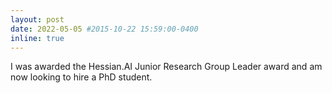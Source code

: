 ```yaml
---
layout: post
date: 2022-05-05 #2015-10-22 15:59:00-0400
inline: true
---
```


I was awarded the Hessian.AI Junior Research Group Leader award and am now looking to hire a PhD student.
